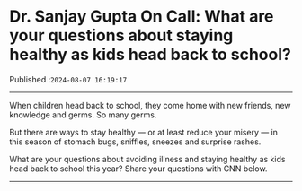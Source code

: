 # Dr. Sanjay Gupta On Call: What are your questions about staying healthy as kids head back to school?

Published :`2024-08-07 16:19:17`

---

When children head back to school, they come home with new friends, new knowledge and germs. So many germs.

But there are ways to stay healthy — or at least reduce your misery — in this season of stomach bugs, sniffles, sneezes and surprise rashes.

What are your questions about avoiding illness and staying healthy as kids head back to school this year? Share your questions with CNN below.

---

